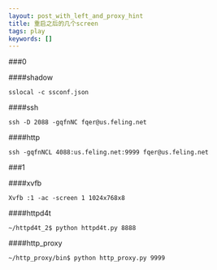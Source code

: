```yaml
---
layout: post_with_left_and_proxy_hint
title: 重启之后的几个screen
tags: play
keywords: []
---
```


###0

####shadow

```
sslocal -c ssconf.json
```

####ssh

```
ssh -D 2088 -gqfnNC fqer@us.feling.net
```

####http

```
ssh -gqfnNCL 4088:us.feling.net:9999 fqer@us.feling.net
```




###1

####xvfb

```
Xvfb :1 -ac -screen 1 1024x768x8
```

####httpd4t

```
~/httpd4t_2$ python httpd4t.py 8888
```

####http_proxy

```
~/http_proxy/bin$ python http_proxy.py 9999
```


